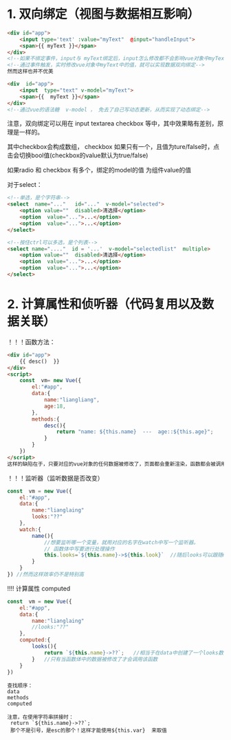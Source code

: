 # 1. 双向绑定（视图与数据相互影响）

~~~html
<div id="app">
    <input type='text' :value="myText"  @input="handleInput">
    <span>{{ myText }}</span>
</div>
<!--如果不绑定事件，input与 myText绑定后，input怎么修改都不会影响vue对象中myText的值，只是一次绑定-->
<!--通过事件触发，实时修改vue对象中myText中的值，就可以实现数据双向绑定-->
然而这样也并不优美
~~~

~~~html
<div  id="app">
    <input  type="text" v-model="myText">
    <span>{{  myText }}</span>
</div>
<!--通过vue的语法糖  v-model ， 免去了自己写动态更新，从而实现了动态绑定-->
~~~

注意，双向绑定可以用在  input  textarea  checkbox 等中，其中效果略有差别，原理是一样的。

其中checkbox会构成数组， checkbox 如果只有一个，且值为ture/false时，点击会切换bool值(checkbox的value默认为true/false)

如果radio 和  checkbox 有多个，绑定的model的值 为组件value的值

对于select：

~~~html
<!--单选，是个字符串-->
<select  name="..."   id="..."  v-model="selected">
    <option value=""  disabled>清选择</option>
    <option  value="...">...</option>
    <option  value="...">...</option>
</select>

<!--按住ctrl可以多选，是个列表-->
<select name="...."  id = '...'  v-model="selectedlist"  multiple>
    <option value=""  disabled>清选择</option>
    <option  value="...">...</option>
    <option  value="...">...</option>
</select>
~~~



# 2.  计算属性和侦听器（代码复用以及数据关联）

！！！函数方法：

~~~html
<div id="app">
    {{ desc()  }}
</div>
<script>
    const  vm= new Vue({
        el:"#app",
        data:{
            name:"liangliang",
            age:18,
        },
        methods:{
            desc(){
                return "name: ${this.name}  ---  age::${this.age}";
            }
        }
    })
</script>
这样的缺陷在于，只要对应的vue对象的任何数据被修改了，页面都会重新渲染，函数都会被调用，这样效率必然低下。
~~~

！！！监听器（监听数据是否改变）

~~~javascript
const  vm = new Vue({
    el:"#app",
    data:{
        name:"lianglaing"
        looks:"??"
    },
    watch:{
        name(){
            //想要监听哪一个变量，就用对应的名字在watch中写一个监听器。
            // 函数体中写要进行处理操作
            this.looks=`${this.name}->${this.look}`  //随后looks可以跟随name动态变化
        }    
    }
}) //然而这样效率仍不是特别高
~~~

!!!!  计算属性  computed

~~~javascript
const  vm = new Vue({
    el:"#app",
    data:{
        name:"lianglaing"
        //looks:"??"
    },
    computed:{
        looks(){
            return `${this.name}->??`;   //相当于在data中创建了一个looks数据，且与name是动态关联的。可以直接引用looks！
        }   //只有当函数体中的数据被修改了才会调用该函数
    }
})
~~~

~~~http
查找顺序：
data
methods
computed
~~~

~~~http
注意，在使用字符串拼接时：
 return `${this.name}->??`;   
 那个不是引号，是esc的那个！这样才能使用${this.var}  来取值
~~~

